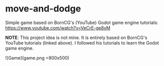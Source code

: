 # move-and-dodge
Simple game based on BornCG's (YouTube) Godot game engine tutorials: https://www.youtube.com/watch?v=VeCrE-ge8xM

**NOTE**: This project idea is not mine. It is entirely based on BornCG's YouTube tutorials (linked above). I followed his tutorials to learn the Godot game engine.

![Game](game.png =800x500)
